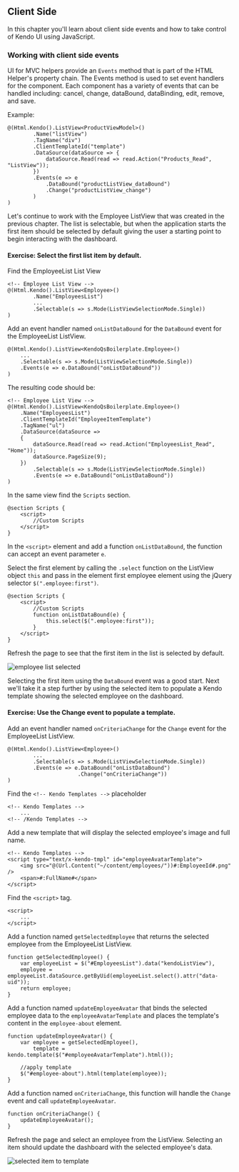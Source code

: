 ## Client Side

In this chapter you'll learn about client side events and how to take control of Kendo UI using JavaScript.

### Working with client side events

UI for MVC helpers provide an `Events` method that is part of the HTML Helper's property chain. The Events method is used to set event handlers for the component. Each component has a variety of events that can be handled including: cancel, change, dataBound, dataBinding, edit, remove, and save.

Example:

    @(Html.Kendo().ListView<ProductViewModel>()
            .Name("listView")
            .TagName("div")
            .ClientTemplateId("template")
            .DataSource(dataSource => {
                dataSource.Read(read => read.Action("Products_Read", "ListView"));
            })
            .Events(e => e
                .DataBound("productListView_dataBound")
                .Change("productListView_change")
            )
    )

Let's continue to work with the Employee ListView that was created in the previous chapter. The list is selectable, but when the application starts the first item should be selected by default giving the user a starting point to begin interacting with the dashboard.

<h4 class="exercise-start">
    <b>Exercise</b>: Select the first list item by default.
</h4>

Find the EmployeeList List View

	<!-- Employee List View -->
	@(Html.Kendo().ListView<Employee>()
            .Name("EmployeesList")
			...
        	.Selectable(s => s.Mode(ListViewSelectionMode.Single))
	)

Add an event handler named `onListDataBound` for the `DataBound` event for the EmployeeList ListView.

	@(Html.Kendo().ListView<KendoQsBoilerplate.Employee>()
		...
		.Selectable(s => s.Mode(ListViewSelectionMode.Single))
		.Events(e => e.DataBound("onListDataBound"))
	)

The resulting code should be:

	<!-- Employee List View -->
	@(Html.Kendo().ListView<KendoQsBoilerplate.Employee>()
    	.Name("EmployeesList")
        .ClientTemplateId("EmployeeItemTemplate")
        .TagName("ul")
        .DataSource(dataSource =>
        {
        	dataSource.Read(read => read.Action("EmployeesList_Read", "Home"));
        	dataSource.PageSize(9);
		})
        	.Selectable(s => s.Mode(ListViewSelectionMode.Single))
            .Events(e => e.DataBound("onListDataBound"))
	)

In the same view find the `Scripts` section.

	@section Scripts {
	    <script>
	        //Custom Scripts
	    </script>
	}

In the `<script>` element and add a function `onListDataBound`, the function can accept an event parameter `e`.

Select the first element by calling the `.select` function on the ListView object `this` and pass in the element first employee element using the jQuery selector `$(".employee:first")`.

	@section Scripts {
	    <script>
	        //Custom Scripts
			function onListDataBound(e) {
		        this.select($(".employee:first"));
		    }
	    </script>
	}

Refresh the page to see that the first item in the list is selected by default.

![employee list selected](images\chapter6\employee-list-selected.jpg)

<div class="exercise-end"></div>

Selecting the first item using the `DataBound` event was a good start. Next we'll take it a step further by using the selected item to populate a Kendo template showing the selected employee on the dashboard.

<h4 class="exercise-start">
    <b>Exercise</b>: Use the Change event to populate a template. 
</h4>

Add an event handler named `onCriteriaChange` for the `Change` event for the EmployeeList ListView.

	@(Html.Kendo().ListView<Employee>()
			...
        	.Selectable(s => s.Mode(ListViewSelectionMode.Single))
            .Events(e => e.DataBound("onListDataBound")
   					      .Change("onCriteriaChange"))
	)

Find the `<!-- Kendo Templates -->` placeholder

	<!-- Kendo Templates -->
		...
	<!-- /Kendo Templates -->
	
Add a new template that will display the selected employee's image and full name.

	<!-- Kendo Templates -->
	<script type="text/x-kendo-tmpl" id="employeeAvatarTemplate">
	    <img src="@(Url.Content("~/content/employees/"))#:EmployeeId#.png" />
	    <span>#:FullName#</span>
	</script>

Find the `<script>` tag.

	<script>
		...
    </script>
	
Add a function named `getSelectedEmployee` that returns the selected employee from the EmployeeList ListView.

	function getSelectedEmployee() {
    	var employeeList = $("#EmployeesList").data("kendoListView"),
		employee = employeeList.dataSource.getByUid(employeeList.select().attr("data-uid"));
		return employee;
	}

Add a function named `updateEmployeeAvatar` that binds the selected employee data to the `employeeAvatarTemplate` and places the template's  content in the `employee-about` element.

	function updateEmployeeAvatar() {
        var employee = getSelectedEmployee(),
            template = kendo.template($("#employeeAvatarTemplate").html());

        //apply template
        $("#employee-about").html(template(employee));
    }

Add a function named `onCriteriaChange`, this function will handle the `Change` event and call `updateEmployeeAvatar`.

	function onCriteriaChange() {
        updateEmployeeAvatar();
	}

Refresh the page and select an employee from the ListView. Selecting an item should update the dashboard with the selected employee's data.

![selected item to template](images/chapter6/selected-item-to-template.jpg)

<div class="exercise-end"></div>